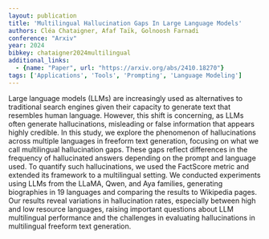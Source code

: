 ```yaml
---
layout: publication
title: 'Multilingual Hallucination Gaps In Large Language Models'
authors: Cléa Chataigner, Afaf Taïk, Golnoosh Farnadi
conference: "Arxiv"
year: 2024
bibkey: chataigner2024multilingual
additional_links:
  - {name: "Paper", url: "https://arxiv.org/abs/2410.18270"}
tags: ['Applications', 'Tools', 'Prompting', 'Language Modeling']
---
```

Large language models (LLMs) are increasingly used as alternatives to
traditional search engines given their capacity to generate text that resembles
human language. However, this shift is concerning, as LLMs often generate
hallucinations, misleading or false information that appears highly credible.
In this study, we explore the phenomenon of hallucinations across multiple
languages in freeform text generation, focusing on what we call multilingual
hallucination gaps. These gaps reflect differences in the frequency of
hallucinated answers depending on the prompt and language used. To quantify
such hallucinations, we used the FactScore metric and extended its framework to
a multilingual setting. We conducted experiments using LLMs from the LLaMA,
Qwen, and Aya families, generating biographies in 19 languages and comparing
the results to Wikipedia pages. Our results reveal variations in hallucination
rates, especially between high and low resource languages, raising important
questions about LLM multilingual performance and the challenges in evaluating
hallucinations in multilingual freeform text generation.
